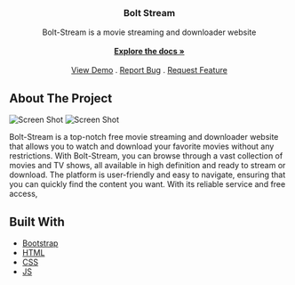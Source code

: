 <br/>
<p align="center">
  <h3 align="center">Bolt Stream</h3>

  <p align="center">
    Bolt-Stream is a  movie streaming and downloader website
    <br/>
    <br/>
    <a href="https://github.com/ajulkjose246/bolt_stream"><strong>Explore the docs »</strong></a>
    <br/>
    <br/>
    <a href="https://github.com/ajulkjose246/bolt_stream">View Demo</a>
    .
    <a href="https://github.com/ajulkjose246/bolt_stream/issues">Report Bug</a>
    .
    <a href="https://github.com/ajulkjose246/bolt_stream/issues">Request Feature</a>
  </p>
</p>



## About The Project

![Screen Shot](https://firebasestorage.googleapis.com/v0/b/bolt-stream-87d09.appspot.com/o/ScreenShots%2FScreenshot%20from%202023-04-16%2018-16-48.png?alt=media&token=fc692e71-a418-4bbe-92fe-f6a7e02b77cd
)
![Screen Shot](https://firebasestorage.googleapis.com/v0/b/bolt-stream-87d09.appspot.com/o/ScreenShots%2FScreenshot%20from%202023-04-16%2018-32-18.png?alt=media&token=070066ad-0ae1-4147-b499-fac9534af167
)

Bolt-Stream is a top-notch free movie streaming and downloader website that allows you to watch and download your favorite movies without any restrictions. With Bolt-Stream, you can browse through a vast collection of movies and TV shows, all available in high definition and ready to stream or download. The platform is user-friendly and easy to navigate, ensuring that you can quickly find the content you want. With its reliable service and free access,



## Built With



* [Bootstrap](https://getbootstrap.com/)
* [HTML]()
* [CSS]()
* [JS]()


